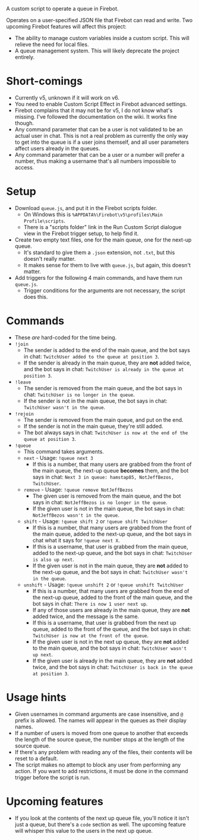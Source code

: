 A custom script to operate a queue in Firebot.

Operates on a user-specified JSON file that Firebot can read and write.
Two upcoming Firebot features will affect this project:
- The ability to manage custom variables inside a custom script. This will relieve the need for local files.
- A queue management system. This will likely deprecate the project entirely.

# Short-comings
- Currently v5, unknown if it will work on v6.
- You need to enable Custom Script Effect in Firebot advanced settings.
- Firebot complains that it may not be for v5, I do not know what's missing. I've followed the documentation on the wiki. It works fine though.
- Any command parameter that can be a user is not validated to be an actual user in chat. This is not a real problem as currently the only way to get into the queue is if a user joins themself, and all user parameters affect users already in the queues.
- Any command parameter that can be a user or a number will prefer a number, thus making a username that's all numbers impossible to access.

# Setup
- Download `queue.js`, and put it in the Firebot scripts folder.
	- On Windows this is `%APPDATA%\Firebot\v5\profiles\Main Profile\scripts`.
	- There is a "scripts folder" link in the Run Custom Script dialogue view in the Firebot trigger setup, to help find it.
- Create two empty text files, one for the main queue, one for the next-up queue.
	- It's standard to give them a `.json` extension, not `.txt`, but this doesn't really matter.
	- It makes sense for them to live with `queue.js`, but again, this doesn't matter.
- Add triggers for the following 4 main commands, and have them run `queue.js`.
	- Trigger conditions for the arguments are not necessary, the script does this.

# Commands
- These _are_ hard-coded for the time being.
- `!join`
	- The sender is added to the end of the main queue, and the bot says in chat: `TwitchUser added to the queue at position 3`.
	- If the sender is already in the main queue, they are **not** added twice, and the bot says in chat: `TwitchUser is already in the queue at position 3`.
- `!leave`
	- The sender is removed from the main queue, and the bot says in chat: `TwitchUser is no longer in the queue`.
	- If the sender is not in the main queue, the bot says in chat: `TwitchUser wasn't in the queue`.
- `!rejoin`
	- The sender is removed from the main queue, and put on the end.
	- If the sender is not in the main queue, they're still added.
	- The bot always says in chat: `TwitchUser is now at the end of the queue at position 3`.
- `!queue`
	- This command takes arguments.
	- `next` - Usage: `!queue next 3`
		- If this is a number, that many users are grabbed from the front of the main queue, the next-up queue **becomes** them, and the bot says in chat: `Next 3 in queue: hamstap85, NotJeffBezos, TwitchUser`.
	- `remove` - Usage: `!queue remove NotJeffBezos`
		- The given user is removed from the main queue, and the bot says in chat: `NotJeffBezos is no longer in the queue`.
		- If the given user is not in the main queue, the bot says in chat: `NotJeffBezos wasn't in the queue`.
	- `shift` - Usage: `!queue shift 2` or `!queue shift TwitchUser`
		- If this is a number, that many users are grabbed from the front of the main queue, added to the next-up queue, and the bot says in chat what it says for `!queue next X`.
		- If this is a username, that user is grabbed from the main queue, added to the next-up queue, and the bot says in chat: `TwitchUser is also up next`.
		- If the given user is not in the main queue, they are **not** added to the next-up queue, and the bot says in chat: `TwitchUser wasn't in the queue`.
	- `unshift` - Usage: `!queue unshift 2` or `!queue unshift TwitchUser`
		- If this is a number, that many users are grabbed from the end of the next-up queue, added to the front of the main queue, and the bot says in chat: `There is now 1 user next up`.
		- If any of those users are already in the main queue, they are **not** added twice, and the message is the same.
		- If this is a username, that user is grabbed from the next up queue, added to the front of the queue, and the bot says in chat: `TwitchUser is now at the front of the queue`.
		- If the given user is not in the next up queue, they are **not** added to the main queue, and the bot says in chat: `TwitchUser wasn't up next`.
		- If the given user is already in the main queue, they are **not** added twice, and the bot says in chat: `TwitchUser is back in the queue at position 3`.

# Usage hints
- Given usernames in command arguments are case insensitive, and `@` prefix is allowed. The names will appear in the queues as their display names.
- If a number of users is moved from one queue to another that exceeds the length of the source queue, the number stops at the length of the source queue.
- If there's any problem with reading any of the files, their contents will be reset to a default.
- The script makes no attempt to block any user from performing any action. If you want to add restrictions, it must be done in the command trigger before the script is run.

# Upcoming features
- If you look at the contents of the next up queue file, you'll notice it isn't just a queue, but there's a `code` section as well. The upcoming feature will whisper this value to the users in the next up queue.
